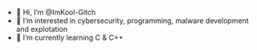 - 👋 Hi, I’m @ImKool-Gitch
- 👀 I’m interested in cybersecurity, programming, malware development and explotation
- 🌱 I’m currently learning C & C++

<!---
ImKool-Gitch/ImKool-Gitch is a ✨ special ✨ repository because its `README.md` (this file) appears on your GitHub profile.
You can click the Preview link to take a look at your changes.
--->

